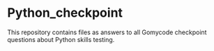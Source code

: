 # Python_checkpoint
This repository contains files as answers to all Gomycode checkpoint questions about Python skills testing.
